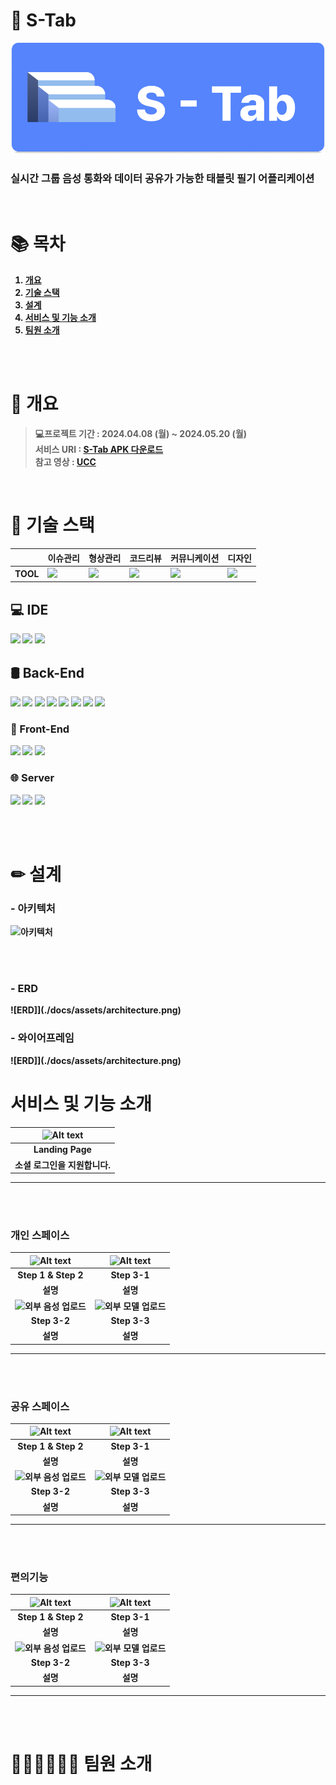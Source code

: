
# 📝 S-Tab
![Alt text](./docs/assets/logo-space.png)
###  <strong>실시간 그룹 음성 통화와 데이터 공유가 가능한 태블릿 필기 어플리케이션

<br>

# 📚 목차

1. [개요](#📘-개요)
2. [기술 스택](#🔧-기술-스택)
3. [설계](#✏-설계)
4. [서비스 및 기능 소개](#📖-서비스-및-기능-소개)
5. [팀원 소개](#👨‍👨‍👧👨‍👧‍👦-팀원-소개)


<br><br>

# 📘 개요

> **💻프로젝트 기간** : 2024.04.08 (월) ~ 2024.05.20 (월) <br> **서비스 URI** : [S-Tab APK 다운로드](https://s-tab.online/) <br> **참고 영상** : [UCC]()


<br>

# 🔧 기술 스택
||이슈관리|형상관리|코드리뷰|커뮤니케이션|디자인|
|---|------|---|---|---|---|
|TOOL|<img src="https://img.shields.io/badge/jira-0052CC?style=for-the-badge&logo=jira&logoColor=white">|<img src="https://img.shields.io/badge/gitlab-FC6D26?style=for-the-badge&logo=gitlab&logoColor=white">|<img src="https://img.shields.io/badge/gerrit-EEEEEE?style=for-the-badge&logo=gerrit&logoColor=black">|<img src="https://img.shields.io/badge/mattermost-0058CC?style=for-the-badge&logo=mattermost&logoColor=white">|<img src="https://img.shields.io/badge/figma-F24E1E?style=for-the-badge&logo=figma&logoColor=white">|

## 💻 IDE
<img src="https://img.shields.io/badge/android%20studio-346ac1?style=for-the-badge&logo=android%20studio&logoColor=white">
<img src="https://img.shields.io/badge/IntelliJIDEA-000000.svg?style=for-the-badge&logo=intellij-idea&logoColor=white">
<img src="https://img.shields.io/badge/Visual%20Studio%20Code-0078d7.svg?style=for-the-badge&logo=visual-studio-code&logoColor=white">


<br>

## 🛢 Back-End
<img src="https://img.shields.io/badge/java-%23ED8B00.svg?style=for-the-badge&logo=openjdk&logoColor=white">
<img src="https://img.shields.io/badge/spring%20boot-6DB33F.svg?style=for-the-badge&logo=spring%20boot&logoColor=white">
<img src="https://img.shields.io/badge/spring%20security-6DB33F.svg?style=for-the-badge&logo=spring%20security&logoColor=white">
<img src="https://img.shields.io/badge/Neo4j-008CC1?style=for-the-badge&logo=neo4j&logoColor=white">
<img src="https://img.shields.io/badge/redis-%23DD0031.svg?style=for-the-badge&logo=redis&logoColor=white">
<img src="https://img.shields.io/badge/node.js-6DA55F?style=for-the-badge&logo=node.js&logoColor=white">
<img src="https://img.shields.io/badge/Socket.io-black?style=for-the-badge&logo=socket.io&badgeColor=010101">
<img src="https://img.shields.io/badge/python-3670A0?style=for-the-badge&logo=python&logoColor=ffdd54">




<br>

### 📱 Front-End
<img src="https://img.shields.io/badge/kotlin-%237F52FF.svg?style=for-the-badge&logo=kotlin&logoColor=white">
<img src="https://img.shields.io/badge/java-%23ED8B00.svg?style=for-the-badge&logo=openjdk&logoColor=white">
<img src="https://img.shields.io/badge/Android-3DDC84?style=for-the-badge&logo=android&logoColor=white">

<br>

### 🌐 Server
<img src="https://img.shields.io/badge/Ubuntu-E95420?style=for-the-badge&logo=ubuntu&logoColor=white">
<img src="https://img.shields.io/badge/docker-%230db7ed.svg?style=for-the-badge&logo=docker&logoColor=white">
<img src="https://img.shields.io/badge/nginx-%23009639.svg?style=for-the-badge&logo=nginx&logoColor=white">

<br><br>

# ✏ 설계
### - 아키텍처
![아키텍처](./docs/assets/architecture.png)

<br><br>
### - ERD
![ERD]](./docs/assets/architecture.png)

### - 와이어프레임
![ERD]](./docs/assets/architecture.png)






# 서비스 및 기능 소개 
| ![Alt text](assets/랜딩.gif) | 
| :---------------------: | 
| **Landing Page** |
| 소셜 로그인을 지원합니다. | 

<hr>
<br><br>

### 개인 스페이스 
| ![Alt text](assets/.png) | ![Alt text](assets/.gif) |
| :-----------------------------: | :------------------------------: |
| **Step 1 & Step 2** | **Step 3-1** |
| 설명 | 설명 |
| ![외부 음성 업로드]() | ![외부 모델 업로드]() |
| **Step 3-2** | **Step 3-3** |
| 설명 |설명|

<hr>
<br><br>

### 공유 스페이스 
| ![Alt text](assets/.png) | ![Alt text](assets/.gif) |
| :-----------------------------: | :------------------------------: |
| **Step 1 & Step 2** | **Step 3-1** |
| 설명 | 설명 |
| ![외부 음성 업로드]() | ![외부 모델 업로드]() |
| **Step 3-2** | **Step 3-3** |
| 설명 |설명|

<hr>
<br><br>

### 편의기능 
| ![Alt text](assets/.png) | ![Alt text](assets/.gif) |
| :-----------------------------: | :------------------------------: |
| **Step 1 & Step 2** | **Step 3-1** |
| 설명 | 설명 |
| ![외부 음성 업로드]() | ![외부 모델 업로드]() |
| **Step 3-2** | **Step 3-3** |
| 설명 |설명|

<hr>


<br><br>


# 👨‍👨‍👧👨‍👧‍👦 팀원 소개


